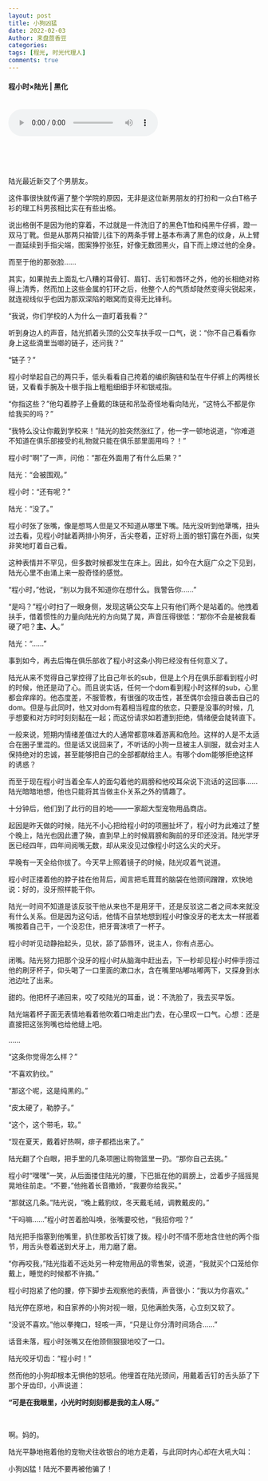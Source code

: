 ```yaml
---
layout: post
title: 小狗凶猛
date: 2022-02-03
Author: 来盘茴香豆
categories: 
tags: [程光, 时光代理人]
comments: true
--- 
```


#### 程小时×陆光 | 黑化


<br/>

<audio src="https://sharefs.ali.kugou.com/202202032050/88db6abd7a4bc86d70a395075e103d77/G237/M0A/03/18/LQ4DAF-s6s6AZ3ApADb1LopyLK0237.mp3" controls="controls">
  
</audio>
  
<br/><br/><br/>


陆光最近新交了个男朋友。

这件事很快就传遍了整个学院的原因，无非是这位新男朋友的打扮和一众白T格子衫的理工科男孩相比实在有些出格。

说出格倒不是因为他的穿着，不过就是一件洗旧了的黑色T恤和纯黑牛仔裤，蹬一双马丁靴。但是从那两只袖管儿往下的两条手臂上基本布满了黑色的纹身，从上臂一直延续到手指尖端，图案狰狞张狂，好像无数团黑火，自下而上燎过他的全身。

而至于他的那张脸……

其实，如果抛去上面乱七八糟的耳骨钉、眉钉、舌钉和唇环之外，他的长相绝对称得上清秀，然而加上这些金属的钉环之后，他整个人的气质却陡然变得尖锐起来，就连视线似乎也因为那双深陷的眼窝而变得无比锋利。

“我说，你们学校的人为什么一直盯着我看？”

听到身边人的声音，陆光抓着头顶的公交车扶手叹一口气，说：“你不自己看看你身上这些滴里当啷的链子，还问我？”

“链子？”

程小时举起自己的两只手，低头看看自己挎着的编织胸链和坠在牛仔裤上的两根长链，又看看手腕及十根手指上粗粗细细手环和银戒指。

“你指这些？”他勾着脖子上叠戴的珠链和吊坠奇怪地看向陆光，“这特么不都是你给我买的吗？”

“我特么没让你戴到学校来！”陆光的脸突然涨红了，他一字一顿地说道，“你难道不知道在俱乐部接受的礼物就只能在俱乐部里面用吗？！”

程小时“啊”了一声，问他：“那在外面用了有什么后果？”

陆光：“会被围观。”

程小时：“还有呢？”

陆光：“没了。”

程小时张了张嘴，像是想骂人但是又不知道从哪里下嘴。陆光没听到他犟嘴，扭头过去看，见程小时龇着两排小狗牙，舌尖卷着，正好将上面的银钉露在外面，似笑非笑地盯着自己看。

这种表情并不罕见，但多数时候都发生在床上。因此，如今在大庭广众之下见到，陆光心里不由涌上来一股奇怪的感觉。

“程小时，”他说，“别以为我不知道你在想什么。我警告你……”

“是吗？”程小时扫了一眼身侧，发现这辆公交车上只有他们两个是站着的。他拽着扶手，借着惯性的力量向陆光的方向晃了晃，声音压得很低：“那你不会是被我看硬了吧？**主、人**。”

陆光：“……”

事到如今，再去后悔在俱乐部收了程小时这条小狗已经没有任何意义了。

陆光从来不觉得自己掌控得了比自己年长的sub，但是上个月在俱乐部看到程小时的时候，他还是动了心。而且说实话，任何一个dom看到程小时这样的sub，心里都会痒痒的。他态度差，不服管教，有很强的攻击性，甚至偶尔会擅自袭击自己的dom。但是与此同时，他又对dom有着相当程度的依恋，只要是没事的时候，几乎想要和对方时时刻刻黏在一起；而这份请求如若遭到拒绝，情绪便会陡转直下。

一般来说，短期内情绪差值过大的人通常都意味着游离和危险。这样的人是不太适合在圈子里混的。但是话又说回来了，不听话的小狗一旦被主人驯服，就会对主人保持绝对的忠诚，甚至能够把自己的全部都献给主人。有哪个dom能够拒绝这样的诱惑？

而至于现在程小时当着全车人的面勾着他的肩膀和他咬耳朵说下流话的这回事……陆光暗暗地想，他也只能将其当做主仆关系之外的情趣了。

十分钟后，他们到了此行的目的地——一家超大型宠物用品商店。

起因是昨天做的时候，陆光不小心把给程小时的项圈扯坏了，程小时为此难过了整个晚上，陆光也因此遭了殃，直到早上的时候肩膀和胸前的牙印还没消。陆光学牙医已经四年，四年间阅嘴无数，却从来没见过像程小时这么尖的犬牙。

早晚有一天全给你拔了。今天早上照着镜子的时候，陆光叹着气说道。

程小时正搂着他的脖子挂在他背后，闻言把毛茸茸的脑袋在他颈间蹭蹭，欢快地说：好的，没牙照样能干你。

陆光一时间不知道是该反驳干他从来也不是用牙干，还是反驳这二者之间本来就没有什么关系。但是因为这句话，他情不自禁地想到程小时像没牙的老太太一样抿着嘴按着自己干，一个没忍住，把牙膏沫喷了一杯子。

程小时听见动静抬起头，见状，舔了舔唇环，说主人，你有点恶心。

闭嘴。陆光努力把那个没牙的程小时从脑海中赶出去，下一秒却见程小时伸手捞过他的刷牙杯子，仰头喝了一口里面的漱口水，含在嘴里咕嘟咕嘟两下，又探身到水池边吐了出来。

甜的。他把杯子递回来，咬了咬陆光的耳垂，说：不洗脸了，我去买早饭。

陆光端着杯子面无表情地看着他吹着口哨走出门去，在心里叹一口气。心想：还是直接把这张狗嘴也给他缝上吧。

……

“这条你觉得怎么样？”

“不喜欢豹纹。”

“那这个呢，这是纯黑的。”

“皮太硬了，勒脖子。”

“这个，这个带毛，软。”

“现在夏天，戴着好热啊，痱子都捂出来了。”

陆光翻了个白眼，把手里的几条项圈让购物篮里一扔。“那你自己去挑。”

程小时“嘿嘿”一笑，从后面搂住陆光的腰，下巴抵在他的肩膀上，岔着步子摇摇晃晃地往前走。“不要，”他拖着长音撒娇，“我要你给我买。”

“那就这几条。”陆光说，“晚上戴豹纹，冬天戴毛绒，调教戴皮的。”

“干吗嘛……”程小时苦着脸叫唤，张嘴要咬他，“我招你啦？”

陆光把手指塞到他嘴里，扒住那枚舌钉拨了拨。程小时不情不愿地含住他的两个指节，用舌头卷着送到犬牙上，用力磨了磨。

“你再咬我，”陆光指着不远处另一种宠物用品的零售架，说道，“我就买个口笼给你戴上，睡觉的时候都不许摘。”

程小时抱紧了他的腰，停下脚步去观察他的表情，声音很小：“我以为你喜欢。”

陆光停在原地，和自家养的小狗对视一眼，见他满脸失落，心立刻又软了。

“没说不喜欢。”他以拳掩口，轻咳一声，“只是让你分清时间场合……”

话音未落，程小时张嘴又在他颈侧狠狠地咬了一口。

陆光咬牙切齿：“程小时！”

然而他的小狗却根本无惧他的怒吼。他埋首在陆光颈间，用戴着舌钉的舌头舔了下那个牙齿印，小声说道：

**“可是在我眼里，小光时时刻刻都是我的主人呀。”**

<br/>

啊。妈的。

陆光平静地拖着他的宠物犬往收银台的地方走着，与此同时内心却在大吼大叫：

小狗凶猛！陆光不要再被他骗了！

<br/><br/><br/>


